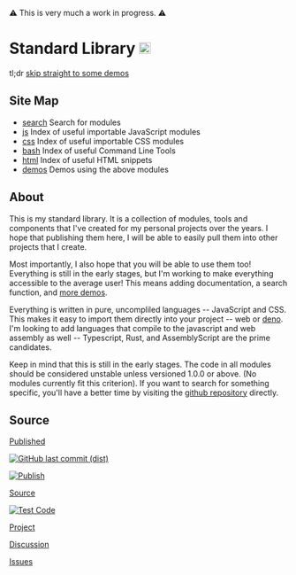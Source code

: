 ⚠ This is very much a work in progress. ⚠

# Standard Library <a href="/#" style="display:contents"><img width=21px height=21px src="https://johnhenry.github.io/image/iajh.png"/></a>

tl;dr [skip straight to some demos](./demos.html)

## Site Map

- [search](./search) Search for modules
- [js](./js/) Index of useful importable JavaScript modules
- [css](./css/) Index of useful importable CSS modules
- [bash](./bash/) Index of useful Command Line Tools
- [html](./html/) Index of useful HTML snippets
- [demos](./demos) Demos using the above modules

## About

This is my standard library.
It is a collection of modules, tools and components that
I've created for my personal projects over the years.
I hope that publishing them here, I will be able to easily pull them
into other projects that I create.

Most importantly, I also hope that you will be able to use them too!
Everything is still in the early stages,
but I'm working to make everything accessible to the average user!
This means adding documentation, a search function, and [more demos](./demos.html).

Everything is written in pure, uncompliled languages -- JavaScript and CSS.
This makes it easy to import them directly into your project -- web or [deno](https://deno.land/). I'm looking to add languages that compile to the javascript and web assembly as well -- Typescript, Rust, and AssemblyScript are the prime candidates.

Keep in mind that this is still in the early stages. The code in all modules should be considered unstable unless versioned 1.0.0 or above. (No modules currently fit this criterion). If you want to search for something specific, you'll have a better time by visiting the [github repository](https://github.com/johnhenry/lib) directly.

## Source

[Published](https://johnhenry.github.io/lib)

[![GitHub last commit (dist)](https://img.shields.io/github/last-commit/johnhenry/lib/dist)](https://github.com/johnhenry/lib/tree/dist)

[![Publish](https://github.com/johnhenry/lib/actions/workflows/publish.yaml/badge.svg)](https://github.com/johnhenry/lib/actions/workflows/publish.yaml)

[Source](https://github.com/johnhenry/lib)

[![Test Code](https://github.com/johnhenry/lib/actions/workflows/test.yaml/badge.svg)](https://github.com/johnhenry/lib/actions/workflows/test.yaml)

[Project](https://github.com/users/johnhenry/projects/2)

[Discussion](https://github.com/johnhenry/lib/discussions)

[Issues](https://github.com/johnhenry/lib/issues)
